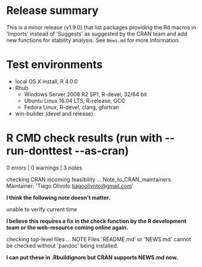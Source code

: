 # Release summary
This is a minor release (v1.9.0) that list packages providing the Rd macros in 'Imports' instead of 'Suggests' as suggested by the CRAN team and add new functions for stability analysis. See `News.md` for more information.

# Test environments
- local OS X install, R 4.0.0
- Rhub
   - Windows Server 2008 R2 SP1, R-devel, 32/64 bit
   - Ubuntu Linux 16.04 LTS, R-release, GCC
   - Fedora Linux, R-devel, clang, gfortran
- win-builder (devel and release)


# R CMD check results (run with --run-donttest --as-cran)
0 errors | 0 warnings | 3 notes

> 
checking CRAN incoming feasibility ... Note_to_CRAN_maintainers
Maintainer: 'Tiago Olivoto <tiagoolivoto@gmail.com>'

**I think the following note doesn't matter.**

>
unable to verify current time

**I believe this requires a fix in the check function by the R development team or the web-resource coming online again.**

> 
checking top-level files ... NOTE
Files 'README.md' or 'NEWS.md' cannot be checked without 'pandoc' being installed.

**I can put these in .Rbuildignore but CRAN supports NEWS.md now.**





